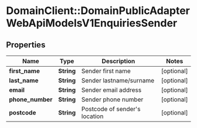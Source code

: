 # DomainClient::DomainPublicAdapterWebApiModelsV1EnquiriesSender

## Properties
Name | Type | Description | Notes
------------ | ------------- | ------------- | -------------
**first_name** | **String** | Sender first name | [optional] 
**last_name** | **String** | Sender lastname/surname | [optional] 
**email** | **String** | Sender email address | [optional] 
**phone_number** | **String** | Sender phone number | [optional] 
**postcode** | **String** | Postcode of sender&#39;s location | [optional] 


